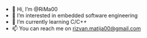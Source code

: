 - 👋 Hi, I’m @RiMa00
- 👀 I’m interested in embedded software engineering
- 🌱 I’m currently learning C/C++
- 📫 You can reach me on rizvan.matija00@gmail.com

<!---
RiMa00/RiMa00 is a ✨ special ✨ repository because its `README.md` (this file) appears on your GitHub profile.
You can click the Preview link to take a look at your changes.
--->
